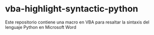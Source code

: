 # vba-highlight-syntactic-python
Este repositorio contiene una macro en VBA para resaltar la sintaxis del lenguaje Python en Microsoft Word

